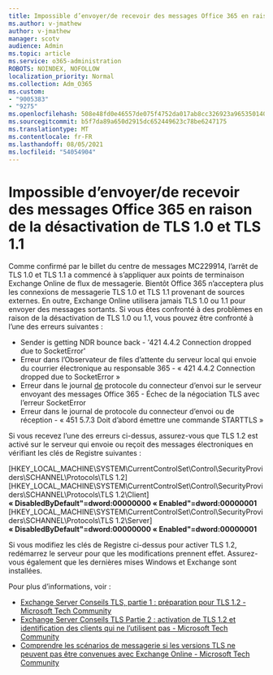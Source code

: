 ```yaml
---
title: Impossible d’envoyer/de recevoir des messages Office 365 en raison de la désactivation de TLS 1.0 et TLS 1.1
ms.author: v-jmathew
author: v-jmathew
manager: scotv
audience: Admin
ms.topic: article
ms.service: o365-administration
ROBOTS: NOINDEX, NOFOLLOW
localization_priority: Normal
ms.collection: Adm_O365
ms.custom:
- "9005383"
- "9275"
ms.openlocfilehash: 508e48fd0e46557de075f4752da017ab8cc326923a965350140e598f7f7cf557
ms.sourcegitcommit: b5f7da89a650d2915dc652449623c78be6247175
ms.translationtype: MT
ms.contentlocale: fr-FR
ms.lasthandoff: 08/05/2021
ms.locfileid: "54054904"
---
```

# <a name="unable-to-sendreceive-email-tofrom-office-365-because-of-the-tls-10-and-tls-11-disablement"></a>Impossible d’envoyer/de recevoir des messages Office 365 en raison de la désactivation de TLS 1.0 et TLS 1.1

Comme confirmé par le billet du centre de messages MC229914, l’arrêt de TLS 1.0 et TLS 1.1 a commencé à s’appliquer aux points de terminaison Exchange Online de flux de messagerie. Bientôt Office 365 n’acceptera plus les connexions de messagerie TLS 1.0 et TLS 1.1 provenant de sources externes. En outre, Exchange Online utilisera jamais TLS 1.0 ou 1.1 pour envoyer des messages sortants. Si vous êtes confronté à des problèmes en raison de la désactivation de TLS 1.0 ou 1.1, vous pouvez être confronté à l’une des erreurs suivantes :

- Sender is getting NDR bounce back - '421 4.4.2 Connection dropped due to SocketError'
- Erreur dans l’Observateur de files d’attente du serveur local qui envoie du courrier électronique au responsable 365 - « 421 4.4.2 Connection dropped due to SocketError »
- Erreur dans le journal [de](https://docs.microsoft.com/exchange/mail-flow/connectors/protocol-logging) protocole du connecteur d’envoi sur le serveur envoyant des messages Office 365 - Échec de la négociation TLS avec l’erreur SocketError
- Erreur dans le journal de protocole du connecteur d’envoi ou de réception - « 451 5.7.3 Doit d’abord émettre une commande STARTTLS »

Si vous recevez l’une des erreurs ci-dessus, assurez-vous que TLS 1.2 est activé sur le serveur qui envoie ou reçoit des messages électroniques en vérifiant les clés de Registre suivantes :

[HKEY_LOCAL_MACHINE\SYSTEM\CurrentControlSet\Control\SecurityProviders\SCHANNEL\Protocols\TLS 1.2] [HKEY_LOCAL_MACHINE\SYSTEM\CurrentControlSet\Control\SecurityProviders\SCHANNEL\Protocols\TLS 1.2\Client] **« DisabledByDefault"=dword:00000000 « Enabled"=dword:00000001** [HKEY_LOCAL_MACHINE\SYSTEM\CurrentControlSet\Control\SecurityProviders\SCHANNEL\Protocols\TLS 1.2\Server] **« DisabledByDefault"=dword:00000000 « Enabled"=dword:00000001**

Si vous modifiez les clés de Registre ci-dessus pour activer TLS 1.2, redémarrez le serveur pour que les modifications prennent effet. Assurez-vous également que les dernières mises Windows et Exchange sont installées.

Pour plus d’informations, voir :

- [Exchange Server Conseils TLS, partie 1 : préparation pour TLS 1.2 - Microsoft Tech Community](https://techcommunity.microsoft.com/t5/exchange-team-blog/exchange-server-tls-guidance-part-1-getting-ready-for-tls-1-2/ba-p/607649)
- [Exchange Server Conseils TLS Partie 2 : activation de TLS 1.2 et identification des clients qui ne l’utilisent pas - Microsoft Tech Community](https://techcommunity.microsoft.com/t5/exchange-team-blog/exchange-server-tls-guidance-part-2-enabling-tls-1-2-and/ba-p/607761)
- [Comprendre les scénarios de messagerie si les versions TLS ne peuvent pas être convenues avec Exchange Online - Microsoft Tech Community](https://techcommunity.microsoft.com/t5/exchange-team-blog/understanding-email-scenarios-if-tls-versions-cannot-be-agreed/ba-p/2065089)
